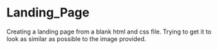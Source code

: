 # Landing_Page
Creating a landing page from a blank html and css file. Trying to get it to look as similar as possible to the image provided.